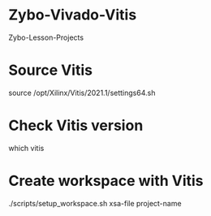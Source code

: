 # Zybo-Vivado-Vitis
Zybo-Lesson-Projects

# Source Vitis 
source /opt/Xilinx/Vitis/2021.1/settings64.sh

# Check Vitis version
which vitis

# Create workspace with Vitis
./scripts/setup_workspace.sh xsa-file project-name
